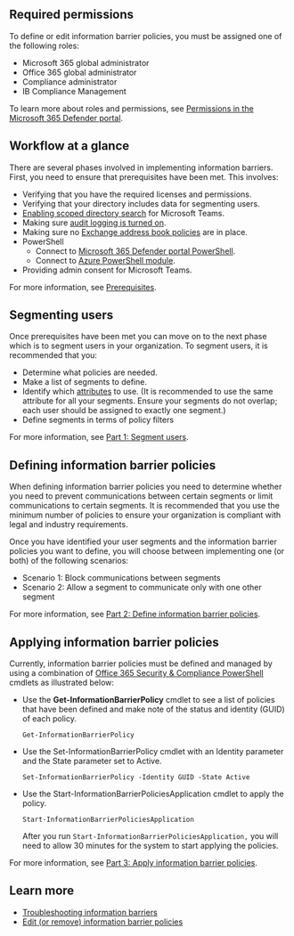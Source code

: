## Required permissions
To define or edit information barrier policies, you must be assigned one of the following roles:
- Microsoft 365 global administrator
- Office 365 global administrator
- Compliance administrator
- IB Compliance Management 

To learn more about roles and permissions, see [Permissions in the Microsoft 365 Defender portal](/microsoft-365/security/office-365-security/permissions-in-the-security-and-compliance-center?azure-portal=true).

## Workflow at a glance
There are several phases involved in implementing information barriers. First, you need to ensure that prerequisites have been met. This involves:

- Verifying that you have the required licenses and permissions.
- Verifying that your directory includes data for segmenting users.
- [Enabling scoped directory search](/MicrosoftTeams/teams-scoped-directory-search?azure-portal=true) for Microsoft Teams.
- Making sure [audit logging is turned on](/microsoft-365/compliance/turn-audit-log-search-on-or-off?azure-portal=true).
- Making sure no [Exchange address book policies](/exchange/address-books/address-book-policies/remove-an-address-book-policy?azure-portal=true) are in place.
- PowerShell
   - Connect to [Microsoft 365 Defender portal PowerShell](/powershell/exchange/office-365-scc/connect-to-scc-powershell/connect-to-scc-powershell?azure-portal=true).
   - Connect to [Azure PowerShell module](/powershell/azure/install-az-ps?azure-portal=true).
- Providing admin consent for Microsoft Teams.

For more information, see [Prerequisites](/microsoft-365/compliance/information-barriers-policies?prerequisites?azure-portal=true).

## Segmenting users
Once prerequisites have been met you can move on to the next phase which is to segment users in your organization. To segment users, it is recommended that you: 

- Determine what policies are needed.
- Make a list of segments to define.
- Identify which [attributes](/microsoft-365/compliance/information-barriers-attributes?azure-portal=true) to use. (It is recommended to use the same attribute for all your segments. Ensure your segments do not overlap; each user should be assigned to exactly one segment.)
- Define segments in terms of policy filters

For more information, see [Part 1: Segment users](/microsoft-365/compliance/information-barriers-policies?part-1-segment-users?azure-portal=true).

## Defining information barrier policies
When defining information barrier policies you need to determine whether you need to prevent communications between certain segments or limit communications to certain segments. It is recommended that you use the minimum number of policies to ensure your organization is compliant with legal and industry requirements.

Once you have identified your user segments and the information barrier policies you want to define, you will choose between implementing one (or both) of the following scenarios:
- Scenario 1: Block communications between segments
- Scenario 2: Allow a segment to communicate only with one other segment

For more information, see [Part 2: Define information barrier policies](/microsoft-365/compliance/information-barriers-policies?part-2-define-information-barrier-policies?azure-portal=true).

## Applying information barrier policies
Currently, information barrier policies must be defined and managed by using a combination of [Office 365 Security & Compliance PowerShell](/powershell/exchange/office-365-scc/connect-to-scc-powershell/connect-to-scc-powershell?azure-portal=true) cmdlets as illustrated below:

- Use the **Get-InformationBarrierPolicy** cmdlet to see a list of policies that have been defined and make note of the status and identity (GUID) of each policy. 

  `Get-InformationBarrierPolicy`

- Use the Set-InformationBarrierPolicy cmdlet with an Identity parameter and the State parameter set to Active. 

  `Set-InformationBarrierPolicy -Identity GUID -State Active`

- Use the Start-InformationBarrierPoliciesApplication cmdlet to apply the policy. 

  `Start-InformationBarrierPoliciesApplication`

  After you run `Start-InformationBarrierPoliciesApplication,` you will need to allow 30 minutes for the system to start applying the policies. 

For more information, see [Part 3: Apply information barrier policies](/microsoft-365/compliance/information-barriers-policies?part-3-apply-information-barrier-policies?azure-portal=true). 


## Learn more

 - [Troubleshooting information barriers](/microsoft-365/compliance/information-barriers-troubleshooting?azure-portal=true)
 - [Edit (or remove) information barrier policies](/microsoft-365/compliance/information-barriers-edit-segments-policies?azure-portal=true)

